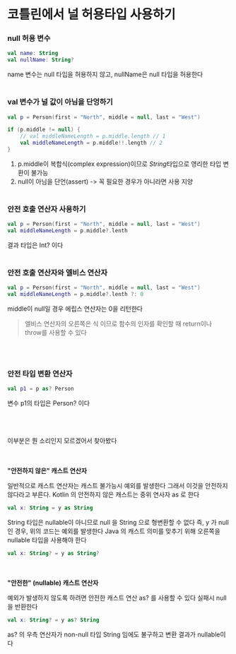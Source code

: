 # 코틀린에서 널 허용타입 사용하기

### null 허용 변수
```kotlin
val name: String
val nullName: String?
```
name 변수는 null 타입을 허용하지 않고, nullName은 null 타입을 허용한다
<br></br>

### val 변수가 널 값이 아님을 단엉하기
```kotlin 
val p = Person(first = "North", middle = null, last = "West")

if (p.middle != null) {
    // val middleNameLength = p.middle.length // 1
    val middleNameLength = p.middle!!.length // 2
}
```
1. p.middle이 복합식(complex expression)이므로 *String*타입으로 영리한 타입 변환이 불가능
2. null이 아님을 단언(assert) -> 꼭 필요한 경우가 아니라면 사용 지양
<br></br>

### 안전 호출 연산자 사용하기
```kotlin
val p = Person(first = "North", middle = null, last = "West")
val middleNameLength = p.middle?.lenth
```
결과 타입은 Int? 이다
<br></br>

### 안전 호출 연산자와 엘비스 연산자
```kotlin
val p = Person(first = "North", middle = null, last = "West")
val middleNameLength = p.middle?.lenth ?: 0
```
middle이 null일 경우 에립스 연산자는 0을 리턴한다
> 엘비스 연산자의 오른쪽은 식 이므로 함수의 인자를 확인할 때 return이나 throw를 사용할 수 있다

<br></br>

### 안전 타입 변환 연산자
```kotlin
val p1 = p as? Person
```
변수 p1의 타입은 Person? 이다
<br></br>
<br></br>

이부분은 뭔 소리인지 모르겠어서 찾아봤다

<br></br>
**"안전하지 않은" 캐스트 연산자**

일반적으로 캐스트 연산자는 캐스트 불가능시 예외를 발생한다 그래서 이것을 안전하지 않다라고 부른다. Kotlin 의 안전하지 않은 캐스트는 중위 연사자 as 로 한다

```kotlin
val x: String = y as String
```
String 타입은 nullable이 아니므로 null 을 String 으로 형변환할 수 없다 즉, y 가 null 인 경우, 위의 코드는 예외를 발생한다 Java 의 캐스트 의미를 맞추기 위해 오른쪽을 nullable 타입을 사용해야 한다
```kotlin
val x: String? = y as String?
```
<br></br>
**"안전한" (nullable) 캐스트 연산자**

예외가 발생하지 않도록 하려면 안전한 캐스트 연산 as? 를 사용할 수 있다 실패시 null 을 반환한다
```kotlin
val x: String? = y as? String
```
as? 의 우측 연산자가 non-null 타입 String 임에도 불구하고 변환 결과가 nullable이다
